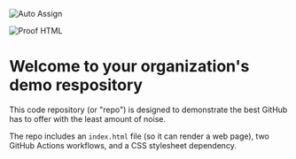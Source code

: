 ![Auto Assign](https://github.com/2221251367iman-2221251382sedra/demo-repository/actions/workflows/auto-assign.yml/badge.svg)

![Proof HTML](https://github.com/2221251367iman-2221251382sedra/demo-repository/actions/workflows/proof-html.yml/badge.svg)

# Welcome to your organization's demo respository
This code repository (or "repo") is designed to demonstrate the best GitHub has to offer with the least amount of noise.

The repo includes an `index.html` file (so it can render a web page), two GitHub Actions workflows, and a CSS stylesheet dependency.
